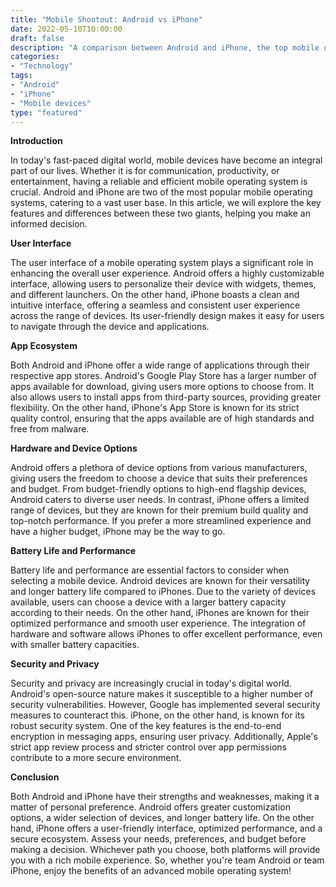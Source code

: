 ```yaml
---
title: "Mobile Shootout: Android vs iPhone"
date: 2022-05-10T10:00:00
draft: false
description: "A comparison between Android and iPhone, the top mobile operating systems"
categories:
- "Technology"
tags:
- "Android"
- "iPhone"
- "Mobile devices"
type: "featured"
---
```


**Introduction**

In today's fast-paced digital world, mobile devices have become an integral part of our lives. Whether it is for communication, productivity, or entertainment, having a reliable and efficient mobile operating system is crucial. Android and iPhone are two of the most popular mobile operating systems, catering to a vast user base. In this article, we will explore the key features and differences between these two giants, helping you make an informed decision.

**User Interface**

The user interface of a mobile operating system plays a significant role in enhancing the overall user experience. Android offers a highly customizable interface, allowing users to personalize their device with widgets, themes, and different launchers. On the other hand, iPhone boasts a clean and intuitive interface, offering a seamless and consistent user experience across the range of devices. Its user-friendly design makes it easy for users to navigate through the device and applications.

**App Ecosystem**

Both Android and iPhone offer a wide range of applications through their respective app stores. Android's Google Play Store has a larger number of apps available for download, giving users more options to choose from. It also allows users to install apps from third-party sources, providing greater flexibility. On the other hand, iPhone's App Store is known for its strict quality control, ensuring that the apps available are of high standards and free from malware.

**Hardware and Device Options**

Android offers a plethora of device options from various manufacturers, giving users the freedom to choose a device that suits their preferences and budget. From budget-friendly options to high-end flagship devices, Android caters to diverse user needs. In contrast, iPhone offers a limited range of devices, but they are known for their premium build quality and top-notch performance. If you prefer a more streamlined experience and have a higher budget, iPhone may be the way to go.

**Battery Life and Performance**

Battery life and performance are essential factors to consider when selecting a mobile device. Android devices are known for their versatility and longer battery life compared to iPhones. Due to the variety of devices available, users can choose a device with a larger battery capacity according to their needs. On the other hand, iPhones are known for their optimized performance and smooth user experience. The integration of hardware and software allows iPhones to offer excellent performance, even with smaller battery capacities.

**Security and Privacy**

Security and privacy are increasingly crucial in today's digital world. Android's open-source nature makes it susceptible to a higher number of security vulnerabilities. However, Google has implemented several security measures to counteract this. iPhone, on the other hand, is known for its robust security system. One of the key features is the end-to-end encryption in messaging apps, ensuring user privacy. Additionally, Apple's strict app review process and stricter control over app permissions contribute to a more secure environment.

**Conclusion**

Both Android and iPhone have their strengths and weaknesses, making it a matter of personal preference. Android offers greater customization options, a wider selection of devices, and longer battery life. On the other hand, iPhone offers a user-friendly interface, optimized performance, and a secure ecosystem. Assess your needs, preferences, and budget before making a decision. Whichever path you choose, both platforms will provide you with a rich mobile experience. So, whether you're team Android or team iPhone, enjoy the benefits of an advanced mobile operating system!
